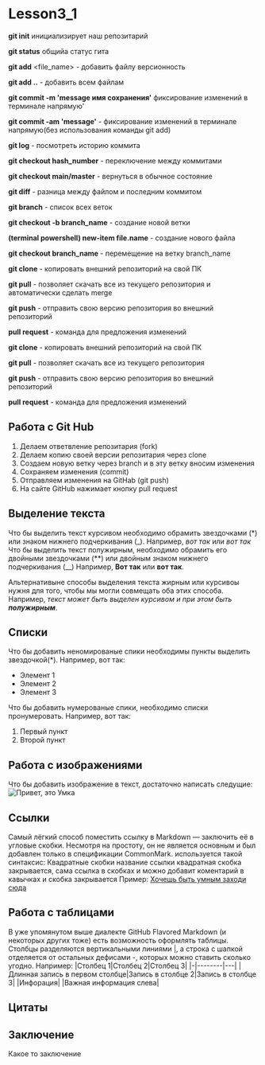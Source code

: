 # Lesson3_1
**git init** инициализирует наш репозитарий 

**git status** общийa статус гита

**git add** <file_name> - добавить файлу версионность 

**git add ..** - добавить всем файлам 

**git commit -m 'message имя сохранения'** фиксирование изменений  в терминале  напрямую'

**git commit -am 'message'** - фиксирование изменений в терминале напрямую(без использования команды git add)

**git log** - посмотреть историю коммита 

**git checkout hash_number** - переключение между коммитами

**git checkout main/master** - вернуться в обычное состояние

**git diff** - разница между файлом и последним коммитом

**git branch** - список всех веток

**git checkout -b branch_name** - создание новой ветки 

**(terminal powershell) new-item file.name** - cоздание нового файла

**git  checkout branch_name** - перемещение на ветку branch_name

**git clone** - копировать внешний репозиторий на свой ПК

**git pull** - позволяет скачать все из текущего репозитория и автоматически сделать merge

**git push** - отправить свою версию репозитория во внешний репозиторий 

**pull request** - команда для предложения изменений

**git clone** - копировать внешний репозиторий на свой ПК

**git pull** - позволяет скачать все из текущего репозитория 

**git push** - отправить свою версию репозитория во внешний репозиторий 

**pull request** - команда для предложения изменений

## Работа с Git Hub
1. Делаем ответвление репозитария (fork)
2. Делаем копию своей версии репозитария через clone
3. Создаем новую ветку через branch и в эту ветку вносим изменения
4. Сохраняем изменения (commit)
5. Отправляем изменения на GitHab (git push)
6. На сайте GitHub нажимает кнопку pull request 

## Выделение  текста
Что бы выделить текст курсивом необходимо обрамить звездочками (*) или знаком нижнего подчеркивания (_).
 Например, *вот так* или _вот так_
Что бы выделить текст полужирным, необходимо обрамить его двойными звездочками (**) или двойным знаком нижнего подчеркивания (__)
 Например, **Вот так** или __вот так__.
 
 Альтернативыне способы выделения текста жирным или курсивоы нужня для того, чтобы мы могли совмещать оба этих способа. Например, _текст может быть выделен курсивом и при  этом быть **полужирным**_.

## Списки 
Что бы добавить неномированые спики необходимы пункты выделить звездочкой(*). Например, вот так:
* Элемент 1 
* Элемент 2
* Элемент 3

Что бы добавить нумерованые спики, необходимо списки пронумеровать. 
Например, вот так:
1. Первый пункт 
2. Второй пункт

## Работа с изображениями 
Что бы добавить изображение в текст, достаточно написать следущие: 
![Привет, это Умка](Ymka.jpg)

## Ссылки 
Самый лёгкий способ поместить ссылку в Markdown — заключить её в угловые скобки. Несмотря на простоту, он не является основным и был добавлен только в спецификации CommonMark.
используется такой синтаксис: Квадратные скобки название ссылки квадратная скобка закрывается, сама ссылка в скобках и можно добавит коментарий в кавычках и скобка закрывается
Пример: [Хочешь быть умным заходи сюда](https://gb.ru/ "Клац")

## Работа с таблицами
В уже упомянутом выше диалекте GitHub Flavored Markdown (и некоторых других тоже) есть возможность оформлять таблицы. Столбцы разделяются вертикальными линиями |, а строка с шапкой отделяется от остальных дефисами -, которых можно ставить сколько угодно. 
Например:
|Столбец 1|Столбец 2|Столбец 3|
|-|--------|---|
|Длинная запись в первом столбце|Запись в столбце 2|Запись в столбце 3|
|Инфорация| |Важная информация слева|
## Цитаты 

## Заключение
Какое то заключение

